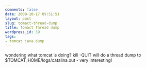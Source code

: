 ```yaml
---
comments: false
date: 2008-10-17 09:51:51
layout: post
slug: tomact-thread-dump
title: Tomact Thread dump
wordpress_id: 39
tags:
- tomcat java dump
---
```


wondering what tomcat is doing? kill -QUIT <pid> will do a thread dump to $TOMCAT_HOME/logs/catalina.out - very interesting!

